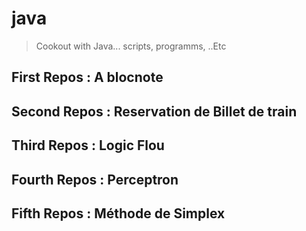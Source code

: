 # java

> Cookout with Java... scripts, programms, ..Etc


## First Repos :  A blocnote

## Second Repos : Reservation de Billet de train

## Third Repos : Logic Flou

## Fourth Repos : Perceptron

## Fifth Repos : Méthode de Simplex
